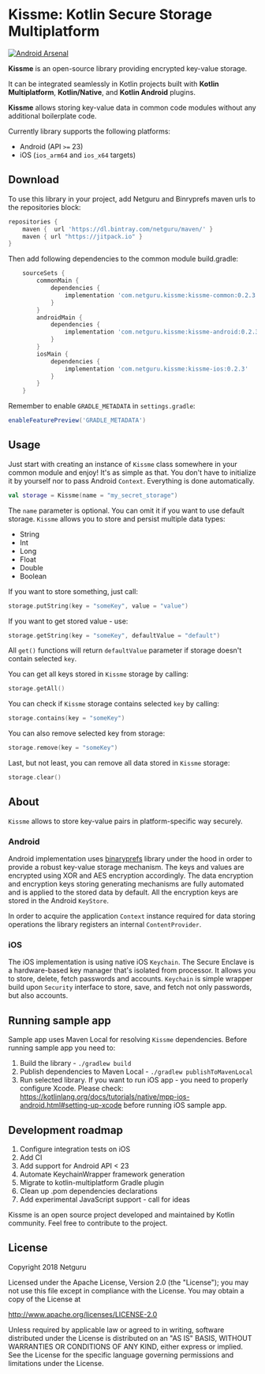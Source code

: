 
# Kissme: Kotlin Secure Storage Multiplatform

[![Android Arsenal](https://img.shields.io/badge/Android%20Arsenal-Kissme-brightgreen.svg?style=flat-square)](https://android-arsenal.com/details/1/7452)

**Kissme** is an open-source library providing encrypted key-value storage.

It can be integrated seamlessly in Kotlin projects built with **Kotlin Multiplatform**, **Kotlin/Native**, and **Kotlin Android** plugins.

**Kissme** allows storing key-value data in common code modules without any additional boilerplate code.

Currently library supports the following platforms:
- Android (API `>=` 23)
- iOS (`ios_arm64` and `ios_x64` targets)

## Download
To use this library in your project, add Netguru and Binryprefs maven urls to the repositories block:
```groovy
repositories {
    maven {  url 'https://dl.bintray.com/netguru/maven/' }
    maven { url "https://jitpack.io" }
}
```

Then add following dependencies to the common module build.gradle:
```groovy
    sourceSets {
        commonMain {
            dependencies {
                implementation 'com.netguru.kissme:kissme-common:0.2.3'     
            }
        }
        androidMain {
            dependencies {
                implementation 'com.netguru.kissme:kissme-android:0.2.3'
            }
        }
        iosMain {
            dependencies {
                implementation 'com.netguru.kissme:kissme-ios:0.2.3'
            }
        }
    }
```

Remember to enable `GRADLE_METADATA` in `settings.gradle`:
```groovy
enableFeaturePreview('GRADLE_METADATA')
```
## Usage
Just start with creating an instance of `Kissme` class somewhere in your common module and enjoy! It's as simple as that.
You don't have to initialize it by yourself nor to pass Android `Context`. Everything is done automatically.
```kotlin
val storage = Kissme(name = "my_secret_storage")
```
The `name` parameter is optional. You can omit it if you want to use default storage.
`Kissme` allows you to store and persist multiple data types:
- String
- Int
- Long
- Float
- Double
- Boolean 

If you want to store something, just call:
```kotlin
storage.putString(key = "someKey", value = "value")
```

If you want to get stored value - use:
```kotlin
storage.getString(key = "someKey", defaultValue = "default")
```

All `get()` functions will return `defaultValue` parameter if storage doesn't contain selected `key`.

You can get all keys stored in `Kissme` storage by calling:
```kotlin
storage.getAll()
```

You can check if `Kissme` storage contains selected `key` by calling:
```kotlin
storage.contains(key = "someKey")
```

You can also remove selected key from storage:
```kotlin
storage.remove(key = "someKey")
```

Last, but not least, you can remove all data stored in `Kissme` storage:
```kotlin
storage.clear()
```

## About
`Kissme` allows to store key-value pairs in platform-specific way securely.

### Android
Android implementation uses [binaryprefs](https://github.com/yandextaxitech/binaryprefs) library under the hood in order to provide a robust key-value storage mechanism. 
The keys and values are encrypted using XOR and AES encryption accordingly. The data encryption and encryption keys storing generating mechanisms are fully automated and is applied to the stored data by default. All the encryption keys are stored in the Android `KeyStore`.  

In order to acquire the application `Context` instance required for data storing operations the library registers an internal 
 `ContentProvider`.

### iOS
The iOS implementation is using native iOS `Keychain`. The Secure Enclave is a hardware-based key manager that's isolated from processor. It allows you to store, delete, fetch passwords and accounts. 
`Keychain` is simple wrapper build upon `Security` interface to store, save, and fetch not only passwords, but also accounts.

## Running sample app
Sample app uses Maven Local for resolving `Kissme` dependencies. Before running sample app you need to:
1. Build the library - `./gradlew build`
2. Publish dependencies to Maven Local - `./gradlew publishToMavenLocal`
3. Run selected library. If you want to run iOS app - you need to properly configure Xcode.
 Please check: https://kotlinlang.org/docs/tutorials/native/mpp-ios-android.html#setting-up-xcode before running iOS sample app.
 
## Development roadmap
1. Configure integration tests on iOS
2. Add CI
3. Add support for Android API < 23
4. Automate KeychainWrapper framework generation
5. Migrate to kotlin-multiplatform Gradle plugin
6. Clean up .pom dependencies declarations
7. Add experimental JavaScript support - call for ideas

Kissme is an open source project developed and maintained by Kotlin community. Feel free to contribute to the project.

## License

Copyright 2018 Netguru

Licensed under the Apache License, Version 2.0 (the "License");
you may not use this file except in compliance with the License.
You may obtain a copy of the License at

   http://www.apache.org/licenses/LICENSE-2.0

Unless required by applicable law or agreed to in writing, software
distributed under the License is distributed on an "AS IS" BASIS,
WITHOUT WARRANTIES OR CONDITIONS OF ANY KIND, either express or implied.
See the License for the specific language governing permissions and
limitations under the License.

